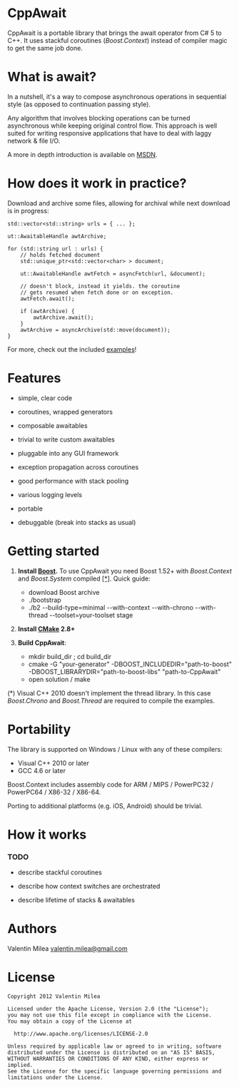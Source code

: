 CppAwait
========

CppAwait is a portable library that brings the await operator from C# 5 to C++. It uses stackful coroutines (_Boost.Context_) instead of compiler magic to get the same job done.



What is await?
==============

In a nutshell, it's a way to compose asynchronous operations in sequential style (as opposed to continuation passing style).

Any algorithm that involves blocking operations can be turned asynchronous while keeping original control flow. This approach is well suited for writing responsive applications that have to deal with laggy network & file I/O.

A more in depth introduction is available on [MSDN](http://msdn.microsoft.com/en-us/library/hh191443.aspx).



How does it work in practice?
=============================

Download and archive some files, allowing for archival while next download is in progress:


    std::vector<std::string> urls = { ... };

    ut::AwaitableHandle awtArchive;

    for (std::string url : urls) {
        // holds fetched document
        std::unique_ptr<std::vector<char> > document;

        ut::AwaitableHandle awtFetch = asyncFetch(url, &document);

        // doesn't block, instead it yields. the coroutine
        // gets resumed when fetch done or on exception.
        awtFetch.await(); 

        if (awtArchive) {
            awtArchive.await();
        }
        awtArchive = asyncArchive(std::move(document));
    }


For more, check out the included [examples](/vmilea/CppAwait/tree/master/Examples)!



Features
========

- simple, clear code

- coroutines, wrapped generators

- composable awaitables

- trivial to write custom awaitables

- pluggable into any GUI framework

- exception propagation across coroutines

- good performance with stack pooling

- various logging levels

- portable

- debuggable (break into stacks as usual)



Getting started
===============

1. __Install [Boost](http://www.boost.org/users/download/).__ To use CppAwait you need Boost 1.52+ with _Boost.Context_ and _Boost.System_ compiled [[*]](#msvc10). Quick guide:

   - download Boost archive
   - ./bootstrap
   - ./b2 --build-type=minimal --with-context --with-chrono --with-thread --toolset=your-toolset stage

2. __Install [CMake](http://www.cmake.org/cmake/resources/software.html) 2.8+__

3. __Build CppAwait__:

   - mkdir build\_dir ; cd build\_dir
   - cmake -G "your-generator" -DBOOST\_INCLUDEDIR="path-to-boost" -DBOOST\_LIBRARYDIR="path-to-boost-libs" "path-to-CppAwait"
   - open solution / make

<a id="msvc10">(*)</a> Visual C++ 2010 doesn't implement the thread library. In this case _Boost.Chrono_ and _Boost.Thread_ are required to compile the examples. 


Portability
===========

The library is supported on Windows / Linux with any of these compilers:

   - Visual C++ 2010 or later
   - GCC 4.6 or later

Boost.Context includes assembly code for ARM / MIPS / PowerPC32 / PowerPC64 / X86-32 / X86-64.

Porting to additional platforms (e.g. iOS, Android) should be trivial.



How it works
============

### TODO

- describe stackful coroutines

- describe how context switches are orchestrated

- describe lifetime of stacks & awaitables



Authors
=======

Valentin Milea <valentin.milea@gmail.com>


License
=======

    Copyright 2012 Valentin Milea

    Licensed under the Apache License, Version 2.0 (the "License");
    you may not use this file except in compliance with the License.
    You may obtain a copy of the License at

      http://www.apache.org/licenses/LICENSE-2.0

    Unless required by applicable law or agreed to in writing, software
    distributed under the License is distributed on an "AS IS" BASIS,
    WITHOUT WARRANTIES OR CONDITIONS OF ANY KIND, either express or implied.
    See the License for the specific language governing permissions and
    limitations under the License.

